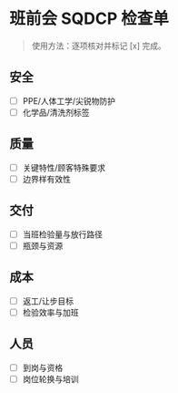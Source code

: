 # 班前会 SQDCP 检查单

> 使用方法：逐项核对并标记 [x] 完成。

## 安全

- [ ] PPE/人体工学/尖锐物防护
- [ ] 化学品/清洗剂标签

## 质量

- [ ] 关键特性/顾客特殊要求
- [ ] 边界样有效性

## 交付

- [ ] 当班检验量与放行路径
- [ ] 瓶颈与资源

## 成本

- [ ] 返工/让步目标
- [ ] 检验效率与加班

## 人员

- [ ] 到岗与资格
- [ ] 岗位轮换与培训
